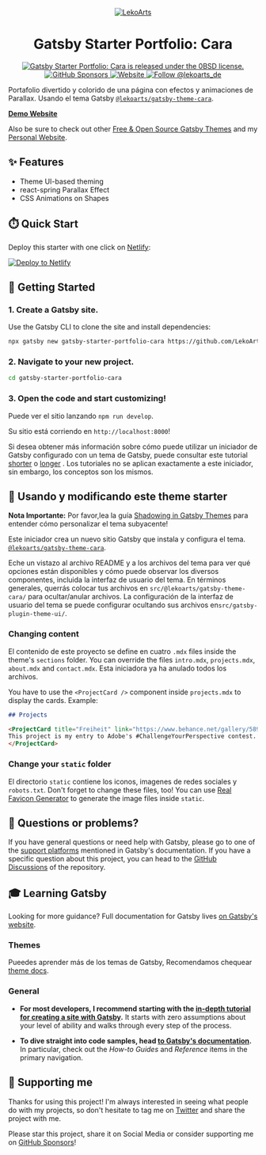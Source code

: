 <p align="center">
  <a href="https://cara.lekoarts.de">
    <img alt="LekoArts" src="https://img.lekoarts.de/gatsby/gatsby-site-illustration.png" />
  </a>
</p>
<h1 align="center">
  Gatsby Starter Portfolio: Cara
</h1>

<p align="center">
  <a href="https://github.com/LekoArts/gatsby-starter-portfolio-cara/blob/master/LICENSE">
    <img src="https://img.shields.io/badge/license-0BSD-blue.svg" alt="Gatsby Starter Portfolio: Cara is released under the 0BSD license." />
  </a>
  <a href="https://github.com/sponsors/LekoArts">
    <img alt="GitHub Sponsors" src="https://img.shields.io/github/sponsors/LekoArts">
  </a>
  <a href="https://www.lekoarts.de?utm_source=cara&utm_medium=Starter">
    <img alt="Website" src="https://img.shields.io/badge/-website-blue">
  </a>
  <a href="https://twitter.com/intent/follow?screen_name=lekoarts_de">
    <img src="https://img.shields.io/twitter/follow/lekoarts_de.svg?label=Follow%20@lekoarts_de" alt="Follow @lekoarts_de" />
  </a>
</p>

Portafolio divertido y colorido de una página con efectos y animaciones de Parallax. Usando el tema Gatsby [`@lekoarts/gatsby-theme-cara`](https://github.com/LekoArts/gatsby-themes/tree/main/themes/gatsby-theme-cara).

[**Demo Website**](https://cara.lekoarts.de)

Also be sure to check out other [Free & Open Source Gatsby Themes](https://themes.lekoarts.de) and my [Personal Website](https://www.lekoarts.de?utm_source=cara&utm_medium=Starter).

## ✨ Features

- Theme UI-based theming
- react-spring Parallax Effect
- CSS Animations on Shapes

## ⏱️ Quick Start

Deploy this starter with one click on [Netlify](https://app.netlify.com/signup):

[<img src="https://www.netlify.com/img/deploy/button.svg" alt="Deploy to Netlify" />](https://app.netlify.com/start/deploy?repository=https://github.com/LekoArts/gatsby-starter-portfolio-cara)

## 🚀 Getting Started

### 1. **Create a Gatsby site.**

Use the Gatsby CLI to clone the site and install dependencies:

```sh
npx gatsby new gatsby-starter-portfolio-cara https://github.com/LekoArts/gatsby-starter-portfolio-cara
```

### 2. **Navigate to your new project.**

```sh
cd gatsby-starter-portfolio-cara
```

### 3. **Open the code and start customizing!**

Puede ver el sitio lanzando `npm run develop`.

Su sitio está corriendo en  `http://localhost:8000`!

Si desea obtener más información sobre cómo puede utilizar un iniciador de Gatsby configurado con un tema de Gatsby, puede consultar este tutorial  [shorter](https://www.gatsbyjs.com/docs/how-to/plugins-and-themes/using-a-gatsby-theme/) o [longer](https://www.gatsbyjs.com/tutorial/using-a-theme/) . Los tutoriales no se aplican exactamente a este iniciador, sin embargo, los conceptos son los mismos.

## 📝 Usando y modificando este theme starter

**Nota Importante:** Por favor,lea la guía [Shadowing in Gatsby Themes](https://www.gatsbyjs.com/docs/how-to/plugins-and-themes/shadowing/) para entender cómo personalizar el tema subyacente!

Este iniciador crea un nuevo sitio Gatsby que instala y configura el tema. [`@lekoarts/gatsby-theme-cara`](https://github.com/LekoArts/gatsby-themes/tree/main/themes/gatsby-theme-cara).

Eche un vistazo al archivo README y a los archivos del tema para ver qué opciones están disponibles y cómo puede observar los diversos componentes, incluida la interfaz de usuario del tema. En términos generales, querrás colocar tus archivos en `src/@lekoarts/gatsby-theme-cara/` 
para ocultar/anular archivos. La configuración de la interfaz de usuario del tema se puede configurar ocultando sus archivos en`src/gatsby-plugin-theme-ui/`.

### Changing content

El contenido de este proyecto se define en cuatro `.mdx` files inside the theme's `sections` folder. You can override the files `intro.mdx`, `projects.mdx`, `about.mdx` and `contact.mdx`. Esta iniciadora ya ha anulado todos los archivos.

You have to use the `<ProjectCard />` component inside `projects.mdx` to display the cards. Example:

```md
## Projects

<ProjectCard title="Freiheit" link="https://www.behance.net/gallery/58937147/Freiheit" bg="linear-gradient(to right, #D4145A 0%, #FBB03B 100%)">
This project is my entry to Adobe's #ChallengeYourPerspective contest.
</ProjectCard>
```

### Change your `static` folder

El directorio  `static` contiene los iconos, imagenes de redes sociales y  `robots.txt`. Don't forget to change these files, too! You can use [Real Favicon Generator](https://realfavicongenerator.net/) to generate the image files inside `static`.

## 🤔 Questions or problems?

If you have general questions or need help with Gatsby, please go to one of the [support platforms](https://www.gatsbyjs.com/contributing/community/#where-to-get-support) mentioned in Gatsby's documentation. If you have a specific question about this project, you can head to the [GitHub Discussions](https://github.com/LekoArts/gatsby-themes/discussions) of the repository.

## 🎓 Learning Gatsby

Looking for more guidance? Full documentation for Gatsby lives [on Gatsby's website](https://www.gatsbyjs.com/).

### Themes

Pueedes aprender más de los temas de Gatsby, Recomendamos chequear [theme docs](https://www.gatsbyjs.com/docs/themes/).

### General

- **For most developers, I recommend starting with the [in-depth tutorial for creating a site with Gatsby](https://www.gatsbyjs.com/docs/tutorial/).** It starts with zero assumptions about your level of ability and walks through every step of the process.

- **To dive straight into code samples, head [to Gatsby's documentation](https://www.gatsbyjs.com/docs/).** In particular, check out the _How-to Guides_ and _Reference_ items in the primary navigation.

## 🌟 Supporting me

Thanks for using this project! I'm always interested in seeing what people do with my projects, so don't hesitate to tag me on [Twitter](https://twitter.com/lekoarts_de) and share the project with me.

Please star this project, share it on Social Media or consider supporting me on [GitHub Sponsors](https://github.com/sponsors/LekoArts)!
